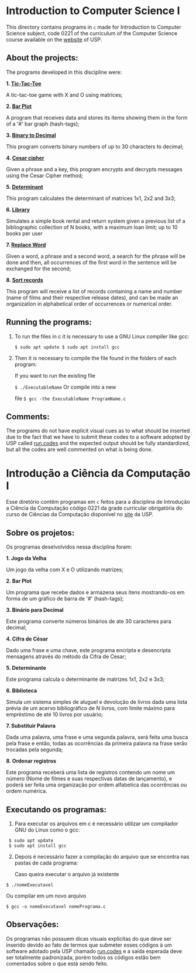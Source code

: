 
 # Introduction to Computer Science I
This directory contains programs in `c` made for Introduction to Computer Science subject, code 0221 of the curriculum of the Computer Science course available on the [website](https://uspdigital.usp.br/jupiterweb/) of USP.

## About the projects:

The programs developed in this discipline were:

**1. [Tic-Tac-Toe](https://github.com/WictorDalbosco/Programming-Logics-Codes/tree/master/ICC-1/Jogo%20Da%20Velha)**<p>
A tic-tac-toe game with X and O using matrices;

**2. [Bar Plot](https://github.com/WictorDalbosco/Programming-Logics-Codes/tree/master/ICC-1/BarPlot)**<p>
A program that receives data and stores its items showing them in the form of a '#' bar graph (hash-tags);

**3. [Binary to Decimal](https://github.com/WictorDalbosco/Programming-Logics-Codes/tree/master/ICC-1/Bin%C3%A1rio%20Para%20Decimal)**<p>
This program converts binary numbers of up to 30 characters to decimal;

**4. [Cesar cipher](https://github.com/WictorDalbosco/Programming-Logics-Codes/tree/master/ICC-1/Cifra%20de%20Cesar)**<p>
Given a phrase and a key, this program encrypts and decrypts messages using the Cesar Cipher method;

**5. [Determinant](https://github.com/WictorDalbosco/Programming-Logics-Codes/tree/master/ICC-1/Determinante)**<p>
This program calculates the determinant of matrices 1x1, 2x2 and 3x3;

**6. [Library](https://github.com/WictorDalbosco/Programming-Logics-Codes/tree/master/ICC-1/Biblioteca)**<p>
Simulates a simple book rental and return system given a
previous list of a bibliographic collection of N books, with a maximum loan limit;
up to 10 books per user

**7. [Replace Word](https://github.com/WictorDalbosco/Programming-Logics-Codes/tree/master/ICC-1/Substituir%20Palavra)**<p>
Given a word, a phrase and a second word, a search for the phrase will be done and then,
all occurrences of the first word in the sentence will be
exchanged for the second;

**8. [Sort records](https://github.com/WictorDalbosco/Programming-Logics-Codes/tree/master/ICC-1/Ordenar%20Registros)**<p>
This program will receive a list of records containing a name and number (name of films and their respective release dates), and can be made
an organization in alphabetical order of occurrences or numerical order.


## Running the programs:

1. To run the files in c it is necessary to use a GNU Linux compiler like gcc: <p>
``
 $ sudo apt update
 $ sudo apt install gcc
``
2. Then it is necessary to compile the file found in the folders of each program: <p>
If you want to run the existing file <p>
``
$ ./ExecutableName
``
Or compile into a new <p> file
``
$ gcc -the ExecutableName ProgramName.c
``
## Comments:
The programs do not have explicit visual cues as to what should be inserted due to the fact that we have to submit
these codes to a software adopted by USP called [run.codes](http://www.runc.codes.com) and the expected output should be fully standardized, but all
the codes are well commented on what is being done.
 
 
# Introdução a Ciência da Computação I
Esse diretório contêm programas em `c` feitos para a disciplina de Introdução a Ciência da Computação código 0221 da grade curricular obrigatória do curso de Ciências da Computação disponível no [site](https://uspdigital.usp.br/jupiterweb/) da USP.

## Sobre os projetos:

Os programas deselvolvidos nessa disciplina foram:

**1. Jogo da Velha**<p>
Um jogo da velha com X e O utilizando matrizes;

**2. Bar Plot**<p>
Um programa que recebe dados e armazena seus itens mostrando-os em forma de um gráfico de barra de '#' (hash-tags);

**3. Binário para Decimal**<p>
Este programa converte números binários de ate 30 caracteres para decimal;

**4. Cifra de César**<p>
Dado uma frase e uma chave, este programa encripta e desencripta mensagens através do método da Cifra de Cesar;

**5. Determinante**<p>
Este programa calcula o determinante de matrizes 1x1, 2x2 e 3x3;

**6. Biblioteca**<p>
Simula um sistema simples de aluguel e devolução de livros dada uma 
lista prévia de um acervo bibliográfico de N livros, com limite máximo para empréstimo
de até 10 livros por usuário;

**7. Substituir Palavra**<p>
Dada uma palavra, uma frase e uma segunda palavra, será feita uma busca pela frase e então, 
todas as ocorrências da primeira palavra na frase serão 
trocadas pela segunda;

**8. Ordenar registros**<p>
Este programa receberá uma lista de registros contendo um nome um número (Nome de filmes e suas respectivas datas de lançamento), e poderá ser feita
uma organização por ordem alfabetica das ocorrências ou ordem numérica.


## Executando os programas:

1. Para executar os arquivos em c é necessário utilizar um compilador GNU do Linux como o gcc:<p>
```
 $ sudo apt update
 $ sudo apt install gcc
```
2. Depois é necessário fazer a compilação do arquivo que se encontra nas pastas de cada programa:<p>
Caso queira executar o arquivo já existente<p>
```
$ ./nomeExecutavel
```
Ou compilar em um novo arquivo<p>
``` 
$ gcc -o nomeExecutavel nomePrograma.c
```
## Observações:
Os programas não possuem dicas visuais explícitas do que deve ser inserido devido ao fato de termos que submeter
esses códigos à um software adotado pela USP chamado [run.codes](http://www.runc.codes.com) e a saída esperada deve ser totalmente padronizada, porém todos
os códigos estão bem comentados sobre o que está sendo feito.
 
 
 
